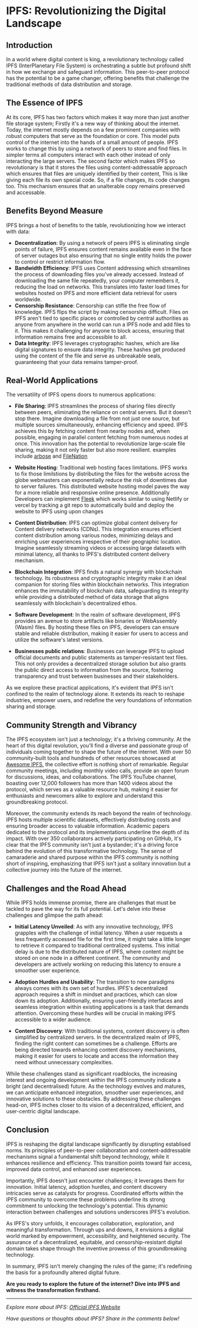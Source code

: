 # IPFS: Revolutionizing the Digital Landscape

## Introduction


In a world where digital content is king, a revolutionary technology called IPFS (InterPlanetary File System) is orchestrating a subtle but profound shift in how we exchange and safeguard information. This peer-to-peer protocol has the potential to be a game changer, offering benefits that challenge the traditional methods of data distribution and storage.

## The Essence of IPFS

At its core, IPFS has two factors which makes it way more than just another file storage system; Firstly it's a new way of thinking about the internet. Today, the internet mostly depends on a few prominent companies with robust computers that serve as the foundation or core. This model puts control of the internet into the hands of a small amount of people. IPFS works to change this by using a network of peers to store and find files. In simpler terms all computers interact with each other instead of only interacting the large servers. The second factor which makes IPFS so revolutionary is that it stores the files using content-addressable approach which ensures that files are uniquely identified by their content, This is like giving each file its own special code. So, if a file changes, its code changes too. This mechanism ensures that an unalterable copy remains preserved and accessable.

## Benefits Beyond Measure

IPFS brings a host of benefits to the table, revolutionizing how we interact with data:

- **Decentralization**: By using a network of peers IPFS is eliminating single points of failure, IPFS ensures content remains available even in the face of server outages but also ensuring that no single entity holds the power to control or restrict information flow.
- **Bandwidth Efficiency**: IPFS uses Content addressing which streamlines the process of downloading files you've already accessed. Instead of downloading the same file repeatedly, your computer remembers it, reducing the load on networks. This translates into faster load times for websites hosted on IPFS and more efficient data retrieval for users worldwide.
- **Censorship Resistance**: Censorship can stifle the free flow of knowledge. IPFS flips the script by making censorship difficult. Files on IPFS aren't tied to specific places or controlled by central authorities as anyone from anywhere in the world can run a IPFS node and add files to it. This makes it challenging for anyone to block access, ensuring that information remains free and accessible to all.
- **Data Integrity**:  IPFS leverages cryptographic hashes, which are like digital signatures to ensure data integrity. These hashes get produced using the content of the file and serve as unbreakable seals, guaranteeing that your data remains tamper-proof. 

## Real-World Applications

The versatility of IPFS opens doors to numerous applications:

- **File Sharing**: IPFS streamlines the process of sharing files directly between peers, eliminating the reliance on central servers. But it doesn't stop there. Imagine downloading a file from not just one source, but multiple sources simultaneously, enhancing efficiency and speed. IPFS achieves this by fetching content from nearby nodes and, when possible, engaging in parallel content fetching from numerous nodes at once. This innovation has the potential to revolutionize large-scale file sharing, making it not only faster but also more resilient. examples include [arbose](https://arbo.re/) and [FileNation](https://github.com/FileNation/FileNation)

- **Website Hosting**: Traditional web hosting faces limitations. IPFS works to fix those limilstions by distributing the files for the website across the globe webmasters can exponentially reduce the risk of downtimes due to server failures. This distributed website hosting model paves the way for a more reliable and responsive online presence. Additionally Developers can implement [Fleek](https://fleek.co/) which works similar to using Netlify or vercel by tracking a git repo to automatically build and deploy the website to IPFS using upon changes

- **Content Distribution**: IPFS can optimize global content delivery for Content delivery networks (CDNs). This integration ensures efficient content distribution among various nodes, minimizing delays and enriching user experiences irrespective of their geographic location. Imagine seamlessly streaming videos or accessing large datasets with minimal latency, all thanks to IPFS's distributed content delivery mechanism.

- **Blockchain Integration**: IPFS finds a natural synergy with blockchain technology. Its robustness and cryptographic integrity make it an ideal companion for storing files within blockchain networks. This integration enhances the immutability of blockchain data, safeguarding its integrity while providing a distributed method of data storage that aligns seamlessly with blockchain's decentralized ethos.

- **Software Development**: In the realm of software development, IPFS provides an avenue to store artifacts like binaries or WebAssembly (Wasm) files. By hosting these files on IPFS, developers can ensure stable and reliable distribution, making it easier for users to access and utilize the software's latest versions.

- **Businesses public relations**: Businesses can leverage IPFS to upload official documents and public statements as tamper-resistant text files. This not only provides a decentralized storage solution but also grants the public direct access to information from the source, fostering transparency and trust between businesses and their stakeholders.

As we explore these practical applications, it's evident that IPFS isn't confined to the realm of technology alone. It extends its reach to reshape industries, empower users, and redefine the very foundations of information sharing and storage.


## **Community Strength and Vibrancy**

The IPFS ecosystem isn't just a technology; it's a thriving community. At the heart of this digital revolution, you'll find a diverse and passionate group of individuals coming together to shape the future of the internet. With over 50 community-built tools and hundreds of other resources showcased at [Awesome IPFS](awesome.ipfs.tech), the collective effort is nothing short of remarkable. Regular community meetings, including monthly video calls, provide an open forum for discussions, ideas, and collaborations. The IPFS YouTube channel, boasting over 12,000 followers has more than 1400 videos about the protocol, which serves as a valuable resource hub, making it easier for enthusiasts and newcomers alike to explore and understand this groundbreaking protocol.

Moreover, the community extends its reach beyond the realm of technology. IPFS hosts multiple scientific datasets, effectively distributing costs and ensuring broader access to valuable information. Academic papers dedicated to the protocol and its implementations underline the depth of its impact. With over 350 collaborators actively participating on GitHub, it's clear that the IPFS community isn't just a bystander; it's a driving force behind the evolution of this transformative technology. The sense of camaraderie and shared purpose within the IPFS community is nothing short of inspiring, emphasizing that IPFS isn't just a solitary innovation but a collective journey into the future of the internet.

## Challenges and the Road Ahead 

While IPFS holds immense promise, there are challenges that must be tackled to pave the way for its full potential. Let's delve into these challenges and glimpse the path ahead:

- **Initial Latency Unveiled**: As with any innovative technology, IPFS grapples with the challenge of initial latency. When a user requests a less frequently accessed file for the first time, it might take a little longer to retrieve it compared to traditional centralized systems. This initial delay is due to the distributed nature of IPFS, where content might be stored on one node in a different continent. The community and developers are actively working on reducing this latency to ensure a smoother user experience.

- **Adoption Hurdles and Usability**: The transition to new paradigms always comes with its own set of hurdles. IPFS's decentralized approach requires a shift in mindset and practices, which can slow down its adoption. Additionally, ensuring user-friendly interfaces and seamless integration within existing applications is a task that demands attention. Overcoming these hurdles will be crucial in making IPFS accessible to a wider audience.

- **Content Discovery**: With traditional systems, content discovery is often simplified by centralized servers. In the decentralized realm of IPFS, finding the right content can sometimes be a challenge. Efforts are being directed towards enhancing content discovery mechanisms, making it easier for users to locate and access the information they need without unnecessary complexities.

While these challenges stand as significant roadblocks, the increasing interest and ongoing development within the IPFS community indicate a bright (and decentralised) future. As the technology evolves and matures, we can anticipate enhanced integration, smoother user experiences, and innovative solutions to these obstacles. By addressing these challenges head-on, IPFS inches closer to its vision of a decentralized, efficient, and user-centric digital landscape.

## Conclusion

IPFS is reshaping the digital landscape significantly by disrupting establised norms. Its principles of peer-to-peer collaboration and content-addressable mechanisms signal a fundamental shift beyond technology, while it enhances resilience and efficiency. This transition points toward fair access, improved data control, and enhanced user experiences.

Importantly, IPFS doesn't just encounter challenges; it leverages them for innovation. Initial latency, adoption hurdles, and content discovery intricacies serve as catalysts for progress. Coordinated efforts within the IPFS community to overcome these problems underline its strong commitment to unlocking the technology's potential. This dynamic interaction between challenges and solutions underscores IPFS's evolution.

As IPFS's story unfolds, it encourages collaboration, exploration, and meaningful transformation. Through ups and downs, it envisions a digital world marked by empowerment, accessibility, and heightened security. The assurance of a decentralized, equitable, and censorship-resistant digital domain takes shape through the inventive prowess of this groundbreaking technology.

In summary, IPFS isn't merely changing the rules of the game; it's redefining the basis for a profoundly altered digital future.




**Are you ready to explore the future of the internet? Dive into IPFS and witness the transformation firsthand.**

---

*Explore more about IPFS: [Official IPFS Website](https://ipfs.io/)*

*Have questions or thoughts about IPFS? Share in the comments below!*
